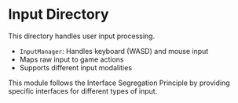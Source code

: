 # Input Directory

This directory handles user input processing.

- `InputManager`: Handles keyboard (WASD) and mouse input
- Maps raw input to game actions
- Supports different input modalities

This module follows the Interface Segregation Principle by providing specific interfaces for different types of input. 